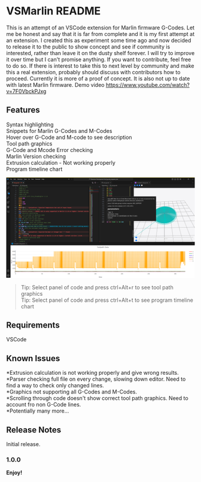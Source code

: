 # VSMarlin README

This is an attempt of an VSCode extension for Marlin firmware G-Codes.
Let me be honest and say that it is far from complete and it is my first attempt at an extension. I created this as experiment some time ago and now decided to release it to the public to show concept and see if community is interested, rather than leave it on the dusty shelf forever. I will try to improve it over time but I can't promise anything. If you want to contribute, feel free to do so. If there is interest to take this to next level by community and make this a real extension, probably should discuss with contributors how to proceed. Currently it is more of a proof of concept. It is also not up to date with latest Marlin firmware. 
Demo video https://www.youtube.com/watch?v=7F0VbckPJxg
## Features
Syntax highlighting  
Snippets for Marlin G-Codes and M-Codes  
Hover over G-Code and M-code to see description  
Tool path graphics  
G-Code and Mcode Error checking  
Marlin Version checking  
Extrusion calculation - Not working properly  
Program timeline chart  



![Screenshot](media/screenshot.png)


> Tip: Select panel of code and press ctrl+Alt+r to see tool path graphics  
> Tip: Select panel of code and press ctrl+Alt+t to see program timeline chart  

## Requirements

VSCode

## Known Issues

*Extrusion calculation is not working properly and give wrong results.  
*Parser checking full file on every change, slowing down editor. Need to find a way to check only changed lines.  
*Graphics not supporting all G-Codes and M-Codes.  
*Scrolling through code doesn't show correct tool path graphics. Need to account fro non G-Code lines.  
*Potentially many more...  

## Release Notes

Initial release.

### 1.0.0


**Enjoy!**

